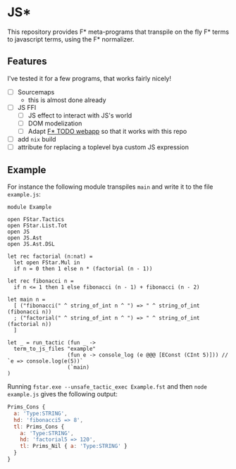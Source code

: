 # JS*

This repository provides F* meta-programs that transpile on the fly F* terms to javascript terms, using the F* normalizer.

## Features
I've tested it for a few programs, that works fairly nicely!

 - [ ] Sourcemaps
   + this is almost done already
 - [ ] JS FFI
   - [ ] JS effect to interact with JS's world
   - [ ] DOM modelization
   - [ ] Adapt [F* TODO webapp](http://raw.githack.com/W95Psp/FStar-HTTP-Server/master/todo-app.html) so that it works with this repo
 - [ ] add `nix` build
 - [ ] attribute for replacing a toplevel bya custom JS expression
 
## Example

For instance the following module transpiles `main` and write it to the file `example.js`:

```fstar
module Example

open FStar.Tactics
open FStar.List.Tot
open JS
open JS.Ast
open JS.Ast.DSL

let rec factorial (n:nat) = 
  let open FStar.Mul in
  if n = 0 then 1 else n * (factorial (n - 1))

let rec fibonacci n =
  if n <= 1 then 1 else fibonacci (n - 1) + fibonacci (n - 2)

let main n = 
  [ ("fibonacci(" ^ string_of_int n ^ ") => " ^ string_of_int (fibonacci n))
  ; ("factorial(" ^ string_of_int n ^ ") => " ^ string_of_int (factorial n))
  ]

let _ = run_tactic (fun _ -> 
  term_to_js_files "example"
                   (fun e -> console_log (e @@@ [EConst (CInt 5)])) // `e => console.log(e(5))`
                   (`main)
)
```

Running `fstar.exe --unsafe_tactic_exec Example.fst` and then `node example.js` gives the following output:
```javascript
Prims_Cons {
  a: 'Type:STRING',
  hd: 'fibonacci5 => 8',
  tl: Prims_Cons {
    a: 'Type:STRING',
    hd: 'factorial5 => 120',
    tl: Prims_Nil { a: 'Type:STRING' }
  }
}
```




